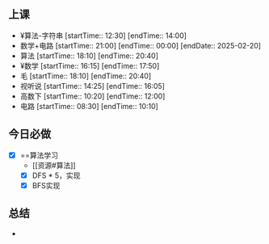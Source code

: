 ## 上课
-  ¥算法-字符串 [startTime:: 12:30]  [endTime:: 14:00]
-  数学+电路 [startTime:: 21:00]  [endTime:: 00:00]  [endDate:: 2025-02-20]
-  算法 [startTime:: 18:10]  [endTime:: 20:40]
-  ¥数学 [startTime:: 16:15]  [endTime:: 17:50]
-  毛 [startTime:: 18:10]  [endTime:: 20:40]
-  视听说 [startTime:: 14:25]  [endTime:: 16:05]
-  高数下 [startTime:: 10:20]  [endTime:: 12:00]
-  电路 [startTime:: 08:30]  [endTime:: 10:10]
## 今日必做
* [x] ==算法学习
	* [[资源#算法]]
	* [x] DFS * 5，实现
	* [x] BFS实现
## 总结
* 